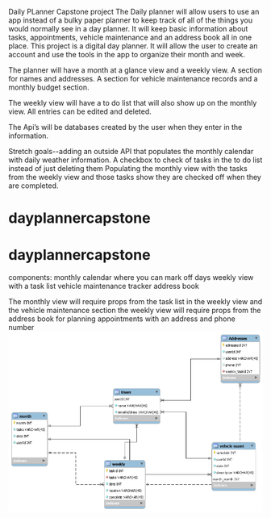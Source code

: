Daily PLanner Capstone project
The Daily planner will allow users to use an app instead of a bulky paper planner to keep track of all of the things you would normally see in a day planner. It will keep basic information about tasks, appointments, vehicle maintenance and an address book all in one place.
 This project is a digital day planner. It will allow the user to create an account and use the tools in the app to organize their month and week.

The planner will have a month at a glance view and a weekly view. A section for names and addresses. A section for vehicle maintenance records and a monthly budget section.

The weekly view will have a to do list that will also show up on the monthly view.
All entries can be edited and deleted.

The Api’s will be databases created by the user when they enter in the information.

Stretch goals--adding an outside API that populates the monthly calendar with daily weather information.
A checkbox to check of tasks in the to do list instead of just deleting them
Populating the monthly view with the tasks from the weekly view and those tasks show they are checked off when they are completed.

# dayplannercapstone
# dayplannercapstone

components:
monthly calendar where you can mark off days
weekly view with a task list
vehicle maintenance tracker
address book

The monthly view will require props from the task list in the weekly view
and the vehicle maintenance section
the weekly view will require props from the address book for planning appointments with an address and phone number
<img src="./images/capstone.png" alt=image>